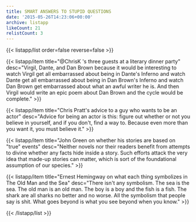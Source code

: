 ```yaml
---
title: SMART ANSWERS TO STUPID QUESTIONS
date: '2015-05-26T14:23:06+00:00'
archive: listapp
likeCount: 21
relistCount: 3
---
```


<!--more-->

{{< listapp/list order=false reverse=false >}}

   {{< listapp/item title="@ChrisK 's three guests at a literary dinner party"
      desc="Virgil, Dante, and Dan Brown because it would be interesting to watch Virgil get all embarrassed about being in Dante's Inferno and watch Dante get all embarrassed about being in Dan Brown's Inferno and watch Dan Brown get embarrassed about what an awful writer he is. And then Virgil would write an epic poem about Dan Brown and the cycle would be complete." >}}

   {{< listapp/item title="Chris Pratt's advice to a guy who wants to be an actor"
      desc="Advice for being an actor is this: figure out whether or not you believe in yourself, and if you don't, find a way to. Because even more than you want it, you must believe it." >}}

   {{< listapp/item title="John Green on whether his stories are based on \"true\" events"
      desc="Neither novels nor their readers benefit from attempts to divine whether any facts hide inside a story. Such efforts attack the very idea that made-up stories can matter, which is sort of the foundational assumption of our species." >}}

   {{< listapp/item title="Ernest Hemingway on what each thing symbolizes in The Old Man and the Sea"
      desc="There isn't any symbolism. The sea is the sea. The old man is an old man. The boy is a boy and the fish is a fish. The shark are all sharks no better and no worse. All the symbolism that people say is shit. What goes beyond is what you see beyond when you know." >}}

{{< /listapp/list >}}
